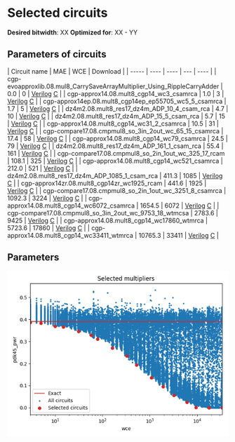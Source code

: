 
Selected circuits
===================
**Desired bitwidth**: XX
**Optimized for**: XX - YY


Parameters of circuits
----------------------------

| Circuit name | MAE | WCE | Download |
| ----- |  ---- | ---- | --- | ---- | 
| cgp-evoapproxlib.08.mul8_CarrySaveArrayMultiplier_Using_RippleCarryAdder | 0.0 | 0 |  [Verilog](cgp-evoapproxlib.08.mul8_CarrySaveArrayMultiplier_Using_RippleCarryAdder.v) [C](cgp-evoapproxlib.08.mul8_CarrySaveArrayMultiplier_Using_RippleCarryAdder.c) |
| cgp-approx14.08.mult8_cgp14_wc3_csamrca | 1.0 | 3 |  [Verilog](cgp-approx14.08.mult8_cgp14_wc3_csamrca.v) [C](cgp-approx14.08.mult8_cgp14_wc3_csamrca.c) |
| cgp-approx14ep.08.mult8_cgp14ep_ep55705_wc5_5_csamrca | 1.7 | 5 |  [Verilog](cgp-approx14ep.08.mult8_cgp14ep_ep55705_wc5_5_csamrca.v) [C](cgp-approx14ep.08.mult8_cgp14ep_ep55705_wc5_5_csamrca.c) |
| dz4m2.08.mult8_res17_dz4m_ADP_10_4_csam_rca | 4.7 | 10 |  [Verilog](dz4m2.08.mult8_res17_dz4m_ADP_10_4_csam_rca.v) [C](dz4m2.08.mult8_res17_dz4m_ADP_10_4_csam_rca.c) |
| dz4m2.08.mult8_res17_dz4m_ADP_15_5_csam_rca | 5.7 | 15 |  [Verilog](dz4m2.08.mult8_res17_dz4m_ADP_15_5_csam_rca.v) [C](dz4m2.08.mult8_res17_dz4m_ADP_15_5_csam_rca.c) |
| cgp-approx14.08.mult8_cgp14_wc31_2_csamrca | 10.5 | 31 |  [Verilog](cgp-approx14.08.mult8_cgp14_wc31_2_csamrca.v) [C](cgp-approx14.08.mult8_cgp14_wc31_2_csamrca.c) |
| cgp-compare17.08.cmpmul8_so_3in_2out_wc_65_15_csamrca | 17.4 | 58 |  [Verilog](cgp-compare17.08.cmpmul8_so_3in_2out_wc_65_15_csamrca.v) [C](cgp-compare17.08.cmpmul8_so_3in_2out_wc_65_15_csamrca.c) |
| cgp-approx14.08.mult8_cgp14_wc79_csamrca | 24.5 | 79 |  [Verilog](cgp-approx14.08.mult8_cgp14_wc79_csamrca.v) [C](cgp-approx14.08.mult8_cgp14_wc79_csamrca.c) |
| dz4m2.08.mult8_res17_dz4m_ADP_161_1_csam_rca | 55.4 | 161 |  [Verilog](dz4m2.08.mult8_res17_dz4m_ADP_161_1_csam_rca.v) [C](dz4m2.08.mult8_res17_dz4m_ADP_161_1_csam_rca.c) |
| cgp-compare17.08.cmpmul8_so_2in_1out_wc_325_17_rcam | 108.1 | 325 |  [Verilog](cgp-compare17.08.cmpmul8_so_2in_1out_wc_325_17_rcam.v) [C](cgp-compare17.08.cmpmul8_so_2in_1out_wc_325_17_rcam.c) |
| cgp-approx14.08.mult8_cgp14_wc521_csamrca | 212.0 | 521 |  [Verilog](cgp-approx14.08.mult8_cgp14_wc521_csamrca.v) [C](cgp-approx14.08.mult8_cgp14_wc521_csamrca.c) |
| dz4m2.08.mult8_res17_dz4m_ADP_1085_1_csam_rca | 411.3 | 1085 |  [Verilog](dz4m2.08.mult8_res17_dz4m_ADP_1085_1_csam_rca.v) [C](dz4m2.08.mult8_res17_dz4m_ADP_1085_1_csam_rca.c) |
| cgp-approx14zr.08.mult8_cgp14zr_wc1925_rcam | 441.6 | 1925 |  [Verilog](cgp-approx14zr.08.mult8_cgp14zr_wc1925_rcam.v) [C](cgp-approx14zr.08.mult8_cgp14zr_wc1925_rcam.c) |
| cgp-compare17.08.cmpmul8_so_2in_1out_wc_3251_8_csamrca | 1092.3 | 3224 |  [Verilog](cgp-compare17.08.cmpmul8_so_2in_1out_wc_3251_8_csamrca.v) [C](cgp-compare17.08.cmpmul8_so_2in_1out_wc_3251_8_csamrca.c) |
| cgp-approx14.08.mult8_cgp14_wc6072_csamrca | 1654.5 | 6072 |  [Verilog](cgp-approx14.08.mult8_cgp14_wc6072_csamrca.v) [C](cgp-approx14.08.mult8_cgp14_wc6072_csamrca.c) |
| cgp-compare17.08.cmpmul8_so_3in_2out_wc_9753_18_wtmcsa | 2783.6 | 9425 |  [Verilog](cgp-compare17.08.cmpmul8_so_3in_2out_wc_9753_18_wtmcsa.v) [C](cgp-compare17.08.cmpmul8_so_3in_2out_wc_9753_18_wtmcsa.c) |
| cgp-approx14.08.mult8_cgp14_wc17860_wtmrca | 5723.6 | 17860 |  [Verilog](cgp-approx14.08.mult8_cgp14_wc17860_wtmrca.v) [C](cgp-approx14.08.mult8_cgp14_wc17860_wtmrca.c) |
| cgp-approx14.08.mult8_cgp14_wc33411_wtmrca | 10765.3 | 33411 |  [Verilog](cgp-approx14.08.mult8_cgp14_wc33411_wtmrca.v) [C](cgp-approx14.08.mult8_cgp14_wc33411_wtmrca.c) |

Parameters
--------------
![Parameters figure](fig.png)
         